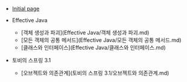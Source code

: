 * [Initial page](README.md)

* Effective Java
    * [객체 생성과 파괴](Effective Java/객체 생성과 파괴.md)
    * [모든 객체의 공통 메서드](Effective Java/모든 객체의 공통 메서드.md)
    * [클래스와 인터페이스](Effective Java/클래스와 인터페이스.md)
* 토비의 스프링 3.1
    * [오브젝트와 의존관계](토비의 스프링 3.1/오브젝트와 의존관계.md)



